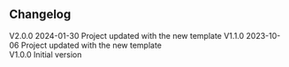 ## Changelog  
V2.0.0 2024-01-30 Project updated with the new template 
V1.1.0 2023-10-06 Project updated with the new template  
V1.0.0 Initial version  

